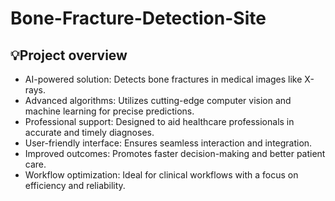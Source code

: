# Bone-Fracture-Detection-Site 
## 💡Project overview
  - AI-powered solution: Detects bone fractures in medical images like X-rays.
  - Advanced algorithms: Utilizes cutting-edge computer vision and machine learning for precise predictions.
  - Professional support: Designed to aid healthcare professionals in accurate and timely diagnoses.
  - User-friendly interface: Ensures seamless interaction and integration.
  - Improved outcomes: Promotes faster decision-making and better patient care.
  - Workflow optimization: Ideal for clinical workflows with a focus on efficiency and reliability.


